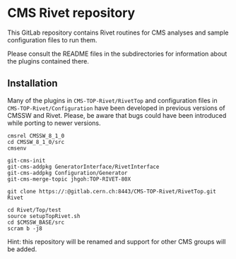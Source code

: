 # CMS Rivet repository

This GitLab repository contains Rivet routines for CMS analyses and sample configuration files to run them.

Please consult the README files in the subdirectories for information about the plugins contained there.

## Installation

Many of the plugins in `CMS-TOP-Rivet/RivetTop` and configuration files in `CMS-TOP-Rivet/Configuration` have been developed in previous versions of CMSSW and Rivet. 
Please, be aware that bugs could have been introduced while porting to newer versions.

    cmsrel CMSSW_8_1_0
    cd CMSSW_8_1_0/src
    cmsenv

    git-cms-init
    git-cms-addpkg GeneratorInterface/RivetInterface
    git-cms-addpkg Configuration/Generator
    git-cms-merge-topic jhgoh:TOP-RIVET-80X

    git clone https://:@gitlab.cern.ch:8443/CMS-TOP-Rivet/RivetTop.git Rivet

    cd Rivet/Top/test
    source setupTopRivet.sh
    cd $CMSSW_BASE/src
    scram b -j8

Hint: this repository will be renamed and support for other CMS groups will be added.
